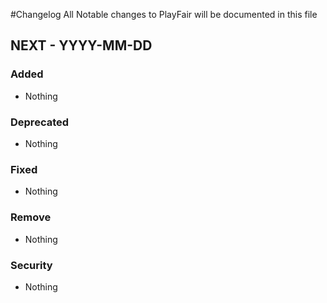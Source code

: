 #Changelog
All Notable changes to PlayFair will be documented in this file

## NEXT - YYYY-MM-DD

### Added
- Nothing

### Deprecated
- Nothing

### Fixed
- Nothing

### Remove
- Nothing

### Security
- Nothing